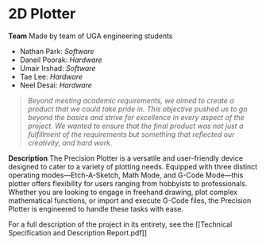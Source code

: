 # 2D Plotter

**Team**
Made by team of UGA engineering students
- Nathan Park: *Software*
- Daneil Poorak: *Hardware*
- Umair Irshad: *Software*
- Tae Lee: *Hardware*
- Neel Desai: *Hardware*

>*Beyond meeting academic requirements, we aimed to create a product that we could take pride in. This objective pushed us to go beyond the basics and strive for excellence in every aspect of the project. We wanted to ensure that the final product was not just a fulfillment of the requirements but something that reflected our creativity, and hard work.*

**Description**
The Precision Plotter is a versatile and user-friendly device designed to cater to a variety of plotting needs. Equipped with three distinct operating modes—Etch-A-Sketch, Math Mode, and G-Code Mode—this plotter offers flexibility for users ranging from hobbyists to professionals. Whether you are looking to engage in freehand drawing, plot complex mathematical functions, or import and execute G-Code files, the Precision Plotter is engineered to handle these tasks with ease.


For a full description of the project in its entirety, see the [[Technical Specification and Description Report.pdf]]
